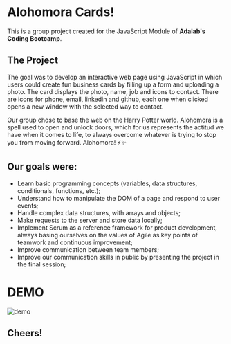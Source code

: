 # Alohomora Cards!

This is a group project created for the JavaScript Module of **Adalab's Coding Bootcamp**.

## The Project

The goal was to develop an interactive web page using JavaScript in which users could create fun business cards by filling up a form and uploading a photo. The card displays the photo, name, job and icons to contact. There are icons for phone, email, linkedin and github, each one when clicked opens a new window with the selected way to contact.

Our group chose to base the web on the Harry Potter world. Alohomora is a spell used to open and unlock doors, which for us represents the actitud we have when it comes to life, to always overcome whatever is trying to stop you from moving forward. Alohomora! ⚡️✨

## Our goals were:

- Learn basic programming concepts (variables, data structures, conditionals, functions, etc.);
- Understand how to manipulate the DOM of a page and respond to user events;
- Handle complex data structures, with arrays and objects;
- Make requests to the server and store data locally;
- Implement Scrum as a reference framework for product development, always basing ourselves on the values ​​of Agile as key points of teamwork and continuous improvement;
- Improve communication between team members;
- Improve our communication skills in public by presenting the project in the final session;

# DEMO

![demo](/src/images/alohomora.mov.gif)

## Cheers!
